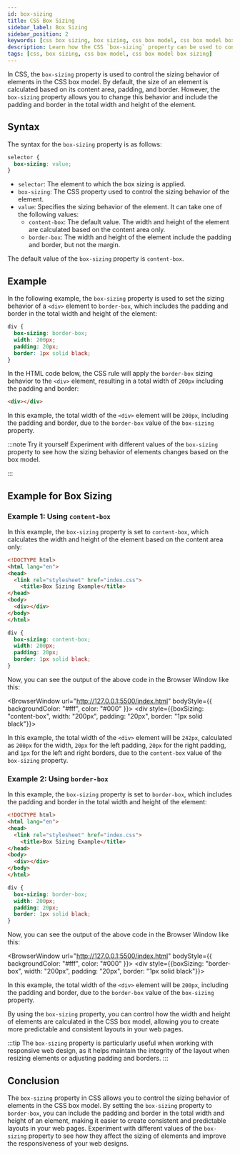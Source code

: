 ```yaml
---
id: box-sizing
title: CSS Box Sizing
sidebar_label: Box Sizing
sidebar_position: 2
keywords: [css box sizing, box sizing, css box model, css box model box sizing]
description: Learn how the CSS `box-sizing` property can be used to control the sizing behavior of elements in the CSS box model.
tags: [css, box sizing, css box model, css box model box sizing]
---
```


In CSS, the `box-sizing` property is used to control the sizing behavior of elements in the CSS box model. By default, the size of an element is calculated based on its content area, padding, and border. However, the `box-sizing` property allows you to change this behavior and include the padding and border in the total width and height of the element.

<AdsComponent />

## Syntax

The syntax for the `box-sizing` property is as follows:

```css title="index.css"
selector {
  box-sizing: value;
}
```

- `selector`: The element to which the box sizing is applied.
- `box-sizing`: The CSS property used to control the sizing behavior of the element.
- `value`: Specifies the sizing behavior of the element. It can take one of the following values:
  - `content-box`: The default value. The width and height of the element are calculated based on the content area only.
  - `border-box`: The width and height of the element include the padding and border, but not the margin.

The default value of the `box-sizing` property is `content-box`.

## Example

In the following example, the `box-sizing` property is used to set the sizing behavior of a `<div>` element to `border-box`, which includes the padding and border in the total width and height of the element:

```css title="index.css"
div {
  box-sizing: border-box;
  width: 200px;
  padding: 20px;
  border: 1px solid black;
}
```

In the HTML code below, the CSS rule will apply the `border-box` sizing behavior to the `<div>` element, resulting in a total width of `200px` including the padding and border:

```html title="index.html"
<div></div>
```

In this example, the total width of the `<div>` element will be `200px`, including the padding and border, due to the `border-box` value of the `box-sizing` property.

<AdsComponent />

:::note Try it yourself
Experiment with different values of the `box-sizing` property to see how the sizing behavior of elements changes based on the box model.

:::

## Example for Box Sizing

### Example 1: Using `content-box`

In this example, the `box-sizing` property is set to `content-box`, which calculates the width and height of the element based on the content area only:

<Tabs>
  <TabItem value="HTML" label="index.html">

```html title="index.html"
<!DOCTYPE html>
<html lang="en">
<head>
  <link rel="stylesheet" href="index.css">
    <title>Box Sizing Example</title>
</head>
<body>
  <div></div>
</body>
</html>
```

</TabItem>
<TabItem value="CSS" label="index.css">

```css title="index.css"
div {
  box-sizing: content-box;
  width: 200px;
  padding: 20px;
  border: 1px solid black;
}
```

</TabItem>
</Tabs>

Now, you can see the output of the above code in the Browser Window like this:

<BrowserWindow url="http://127.0.0.1:5500/index.html" bodyStyle={{ backgroundColor: "#fff", color: "#000" }}>
    <div style={{boxSizing: "content-box", width: "200px", padding: "20px", border: "1px solid black"}}></div>
</BrowserWindow>

In this example, the total width of the `<div>` element will be `242px`, calculated as `200px` for the width, `20px` for the left padding, `20px` for the right padding, and `1px` for the left and right borders, due to the `content-box` value of the `box-sizing` property.

<AdsComponent />

### Example 2: Using `border-box`

In this example, the `box-sizing` property is set to `border-box`, which includes the padding and border in the total width and height of the element:

<Tabs>
  <TabItem value="HTML" label="index.html">

```html title="index.html"
<!DOCTYPE html>
<html lang="en">
<head>
  <link rel="stylesheet" href="index.css">
    <title>Box Sizing Example</title>
</head>
<body>
  <div></div>
</body>
</html>
```

</TabItem>

<TabItem value="CSS" label="index.css">

```css title="index.css"
div {
  box-sizing: border-box;
  width: 200px;
  padding: 20px;
  border: 1px solid black;
}
```

</TabItem>
</Tabs>

Now, you can see the output of the above code in the Browser Window like this:

<BrowserWindow url="http://127.0.0.1:5500/index.html" bodyStyle={{ backgroundColor: "#fff", color: "#000" }}>
    <div style={{boxSizing: "border-box", width: "200px", padding: "20px", border: "1px solid black"}}></div>
</BrowserWindow>

In this example, the total width of the `<div>` element will be `200px`, including the padding and border, due to the `border-box` value of the `box-sizing` property.

By using the `box-sizing` property, you can control how the width and height of elements are calculated in the CSS box model, allowing you to create more predictable and consistent layouts in your web pages.

:::tip
The `box-sizing` property is particularly useful when working with responsive web design, as it helps maintain the integrity of the layout when resizing elements or adjusting padding and borders.
:::

## Conclusion

The `box-sizing` property in CSS allows you to control the sizing behavior of elements in the CSS box model. By setting the `box-sizing` property to `border-box`, you can include the padding and border in the total width and height of an element, making it easier to create consistent and predictable layouts in your web pages. Experiment with different values of the `box-sizing` property to see how they affect the sizing of elements and improve the responsiveness of your web designs.